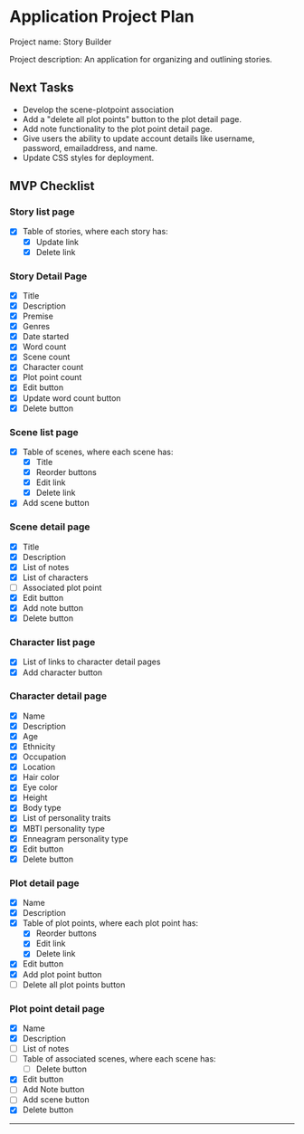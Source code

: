 # Application Project Plan

Project name: Story Builder

Project description: An application for organizing and outlining stories.

## Next Tasks

* Develop the scene-plotpoint association
* Add a "delete all plot points" button to the plot detail page.
* Add note functionality to the plot point detail page.
* Give users the ability to update account details like username, password, emailaddress, and name.
* Update CSS styles for deployment.

## MVP Checklist

### Story list page

* [x] Table of stories, where each story has:
    - [x] Update link
    - [x] Delete link

### Story Detail Page

* [x] Title
* [x] Description
* [x] Premise
* [x] Genres
* [x] Date started
* [x] Word count
* [x] Scene count
* [x] Character count
* [x] Plot point count
* [x] Edit button
* [x] Update word count button
* [x] Delete button

### Scene list page

* [x] Table of scenes, where each scene has:
    - [x] Title
    - [x] Reorder buttons
    - [x] Edit link
    - [x] Delete link
* [x] Add scene button

### Scene detail page

* [x] Title
* [x] Description
* [x] List of notes
* [x] List of characters
* [ ] Associated plot point
* [x] Edit button
* [x] Add note button
* [x] Delete button

### Character list page

* [x] List of links to character detail pages
* [x] Add character button

### Character detail page

* [x] Name
* [x] Description
* [x] Age
* [x] Ethnicity
* [x] Occupation
* [x] Location
* [x] Hair color
* [x] Eye color
* [x] Height
* [x] Body type
* [x] List of personality traits
* [x] MBTI personality type
* [x] Enneagram personality type
* [x] Edit button
* [x] Delete button

### Plot detail page

* [x] Name
* [x] Description
* [x] Table of plot points, where each plot point has:
    - [x] Reorder buttons
    - [x] Edit link
    - [x] Delete link
* [x] Edit button
* [x] Add plot point button
* [ ] Delete all plot points button

### Plot point detail page

* [x] Name
* [x] Description
* [ ] List of notes
* [ ] Table of associated scenes, where each scene has:
    - [ ] Delete button
* [x] Edit button
* [ ] Add Note button
* [ ] Add scene button
* [x] Delete button

---
